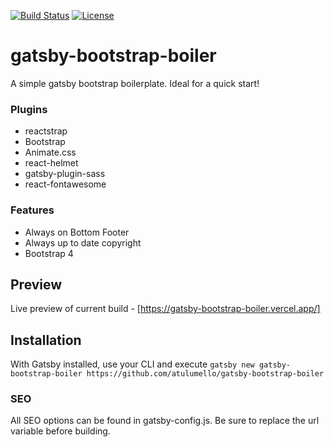 [![Build Status](https://travis-ci.com/atulumello/gatsby-bootstrap-boiler.svg?branch=master)](https://travis-ci.com/atulumello/gatsby-bootstrap-boiler)
[![License](https://img.shields.io/badge/license-MIT-green)](https://github.com/atulumello/gatsby-bootstrap-boiler/blob/master/LICENSE)


# gatsby-bootstrap-boiler
A simple gatsby bootstrap boilerplate. Ideal for a quick start!

### Plugins
* reactstrap
* Bootstrap
* Animate.css
* react-helmet
* gatsby-plugin-sass
* react-fontawesome

### Features
* Always on Bottom Footer
* Always up to date copyright
* Bootstrap 4

## Preview
Live preview of current build - [https://gatsby-bootstrap-boiler.vercel.app/]

## Installation 
With Gatsby installed, use your CLI and execute ```gatsby new gatsby-bootstrap-boiler https://github.com/atulumello/gatsby-bootstrap-boiler```

### SEO
All SEO options can be found in gatsby-config.js. Be sure to replace the url variable before building.
